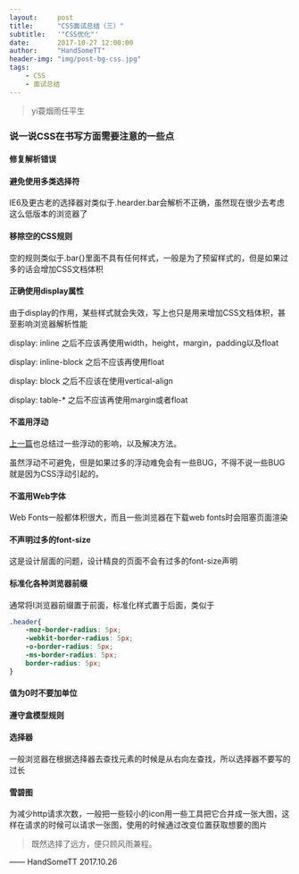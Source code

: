 ```yaml
---
layout:     post
title:      "CSS面试总结（三）"
subtitle:	'"CSS优化"'
date:       2017-10-27 12:00:00
author:     "HandSomeTT"
header-img: "img/post-bg-css.jpg"
tags:
    - CSS
    - 面试总结
---
```


>yi蓑烟雨任平生



### 说一说CSS在书写方面需要注意的一些点


#### 修复解析错误


#### 避免使用多类选择符

IE6及更古老的选择器对类似于.hearder.bar会解析不正确，虽然现在很少去考虑这么低版本的浏览器了


#### 移除空的CSS规则

空的规则类似于.bar{}里面不具有任何样式，一般是为了预留样式的，但是如果过多的话会增加CSS文档体积


#### 正确使用display属性

由于display的作用，某些样式就会失效，写上也只是用来增加CSS文档体积，甚至影响浏览器解析性能

display: inline 之后不应该再使用width，height，margin，padding以及float

display: inline-block 之后不应该再使用float

display: block 之后不应该在使用vertical-align

display: table-* 之后不应该再使用margin或者float


#### 不滥用浮动

[上一篇](/2017/10/26/CSS-mianshi-zongjie-2)也总结过一些浮动的影响，以及解决方法。

虽然浮动不可避免，但是如果过多的浮动难免会有一些BUG，不得不说一些BUG就是因为CSS浮动引起的。


#### 不滥用Web字体

Web Fonts一般都体积很大，而且一些浏览器在下载web fonts时会阻塞页面渲染


#### 不声明过多的font-size

这是设计层面的问题，设计精良的页面不会有过多的font-size声明


#### 标准化各种浏览器前缀

通常将l浏览器前缀置于前面，标准化样式置于后面，类似于

```css
.header{
	-moz-border-radius: 5px;
	-webkit-border-radius: 5px;
	-o-border-radius: 5px;
	-ms-border-radius: 5px;
	border-radius: 5px;
}
```


#### 值为0时不要加单位


#### 遵守盒模型规则


#### 选择器

一般浏览器在根据选择器去查找元素的时候是从右向左查找，所以选择器不要写的过长


#### 雪碧图

为减少http请求次数，一般把一些较小的icon用一些工具把它合并成一张大图，这样在请求的时候可以请求一张图，使用的时候通过改变位置获取想要的图片




>既然选择了远方，便只顾风雨兼程。

—— HandSomeTT 2017.10.26